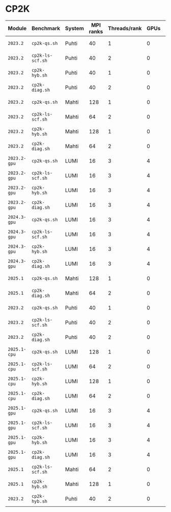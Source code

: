 # CP2K

| Module       | Benchmark        | System | MPI ranks | Threads/rank | GPUs | Elapsed time (s) | Date       |
|--------------|------------------|--------|-----------|--------------|------|------------------|------------|
| `2023.2`     | `cp2k-qs.sh`     | Puhti  | 40        | 1            | 0    | 486.031          | 2023-09-06 |
| `2023.2`     | `cp2k-ls-scf.sh` | Puhti  | 40        | 2            | 0    | 629.236          | 2023-09-06 |
| `2023.2`     | `cp2k-hyb.sh`    | Puhti  | 40        | 1            | 0    | 723.141          | 2023-09-06 |
| `2023.2`     | `cp2k-diag.sh`   | Puhti  | 40        | 2            | 0    | 378.897          | 2023-09-06 |
| `2023.2`     | `cp2k-qs.sh`     | Mahti  | 128       | 1            | 0    | 202.267          | 2023-09-14 |
| `2023.2`     | `cp2k-ls-scf.sh` | Mahti  | 64        | 2            | 0    | 584.792          | 2023-09-14 |
| `2023.2`     | `cp2k-hyb.sh`    | Mahti  | 128       | 1            | 0    | 187.602          | 2023-09-14 |
| `2023.2`     | `cp2k-diag.sh`   | Mahti  | 64        | 2            | 0    | 245.660          | 2023-09-14 |
| `2023.2-gpu` | `cp2k-qs.sh`     | LUMI   | 16        | 3            | 4    | 273.108          | 2023-09-18 |
| `2023.2-gpu` | `cp2k-ls-scf.sh` | LUMI   | 16        | 3            | 4    | 350.200          | 2023-09-18 |
| `2023.2-gpu` | `cp2k-hyb.sh`    | LUMI   | 16        | 3            | 4    | 362.250          | 2023-09-18 |
| `2023.2-gpu` | `cp2k-diag.sh`   | LUMI   | 16        | 3            | 4    | 387.045          | 2023-09-18 |
| `2024.3-gpu` | `cp2k-qs.sh`     | LUMI   | 16        | 3            | 4    | 183.155          | 2024-09-23 |
| `2024.3-gpu` | `cp2k-ls-scf.sh` | LUMI   | 16        | 3            | 4    | 400.140          | 2024-09-23 |
| `2024.3-gpu` | `cp2k-hyb.sh`    | LUMI   | 16        | 3            | 4    | 645.322          | 2024-09-23 |
| `2024.3-gpu` | `cp2k-diag.sh`   | LUMI   | 16        | 3            | 4    | 314.083          | 2024-09-23 |
| `2025.1`     | `cp2k-qs.sh`     | Mahti  | 128       | 1            | 0    | 178.575          | 2025-06-26 |
| `2025.1`     | `cp2k-diag.sh`   | Mahti  | 64        | 2            | 0    | 176.096          | 2025-06-26 |
| `2023.2`     | `cp2k-qs.sh`     | Puhti  | 40        | 1            | 0    | 376.534          | 2025-06-27 |
| `2023.2`     | `cp2k-ls-scf.sh` | Puhti  | 40        | 2            | 0    | 707.457          | 2025-06-27 |
| `2023.2`     | `cp2k-diag.sh`   | Puhti  | 40        | 2            | 0    | 274.624          | 2025-06-27 |
| `2025.1-cpu` | `cp2k-qs.sh`     | LUMI   | 128       | 1            | 0    | 161.447          | 2025-08-06 |
| `2025.1-cpu` | `cp2k-ls-scf.sh` | LUMI   | 64        | 2            | 0    | 608.634          | 2025-08-06 |
| `2025.1-cpu` | `cp2k-hyb.sh`    | LUMI   | 128       | 1            | 0    | 254.602          | 2025-08-06 |
| `2025.1-cpu` | `cp2k-diag.sh`   | LUMI   | 64        | 2            | 0    | 173.961          | 2025-08-06 |
| `2025.1-gpu` | `cp2k-qs.sh`     | LUMI   | 16        | 3            | 4    | 180.577          | 2025-08-06 |
| `2025.1-gpu` | `cp2k-ls-scf.sh` | LUMI   | 16        | 3            | 4    | 396.816          | 2025-08-06 |
| `2025.1-gpu` | `cp2k-hyb.sh`    | LUMI   | 16        | 3            | 4    | 630.003          | 2025-08-06 |
| `2025.1-gpu` | `cp2k-diag.sh`   | LUMI   | 16        | 3            | 4    | 300.657          | 2025-08-06 |
| `2025.1`     | `cp2k-ls-scf.sh` | Mahti  | 64        | 2            | 0    | 582.405          | 2025-08-08 |
| `2025.1`     | `cp2k-hyb.sh`    | Mahti  | 128       | 1            | 0    | 304.026          | 2025-08-08 |
| `2023.2`     | `cp2k-hyb.sh`    | Puhti  | 40        | 2            | 0    | 592.313          | 2025-08-08 |
